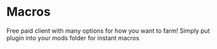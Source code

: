 # Macros
Free paid client with many options for how you want to farm!
Simply put plugin into your mods folder for instant macros
